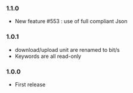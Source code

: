 ### 1.1.0
* New feature #553 : use of full compliant Json

### 1.0.1
* download/upload unit are renamed to bit/s
* Keywords are all read-only

### 1.0.0
* First release

